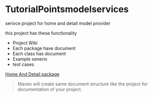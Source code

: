 # TutorialPointsmodelservices

serivce project for home and detail model provider

 
this project has these functionality
  - Project Wiki
  - Each package have document
  - Each class has document
  - Example senerio
  - test cases
 
 [Home And Detail package](https://github.com/sunilbluss/Tutorialpointsmodelservices/blob/master/src/main/java/org/bluss/tutorials/tutorialspoint/modelservices/PackageOverview.md)
> Maven will create same document structure like the project
> for documentation of your project.  
